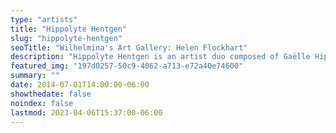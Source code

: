 ```yaml
---
type: "artists"
title: "Hippolyte Hentgen"
slug: "hippolyte-hentgen"
seoTitle: "Wilhelmina's Art Gallery: Helen Flockhart"
description: "Hippolyte Hentgen is an artist duo composed of Gaëlle Hippolyte and Lina Hentgen. Brought together under this fictitious name as a sphere of sharing and a tool for distancing the notion of author, the two artists explore a research territory mainly oriented towards the image. If their practice is anchored in drawing, they also venture into other fields of representation, such as performance, decor, film and sculpture. By appropriating the codes of comics and press drawings, they multiply the tones (burlesque, naive) and references (from Jim Shaw to cartoons from the 1930s, from underground to modernism, textile motifs to Japanese decorative papers) and revive by sliding and grafting, a mass visual culture. Drawing on the history of art as well as popular culture, they capture iconic images inscribed in the collective memory and reproduce them in a huge protean and composite collage, of great stylistic freedom. Cultural clichés, worn to the bone, begin a new life under the pen of Hippolyte Hentgen. Through a wide range of supports, formats and styles, the work flatters the retinal pleasure and never ceases to surprise with its colorful, funny, sometimes acerbic verve. The works of Hippolyte Hentgen benefit from numerous monographic exhibitions and have recently been exhibited at MAMAC, Nice, at the Festival Le Printemps de Septembre, Toulouse, at the Musée de l'Abbaye Sainte-Croix, Les Sables-d'Olonne, and at the Festival Hors-Pistes, National Museum of Modern Art Centre Pompidou. Their works include among others, among the collections of the National Center of Plastic Arts (CNAP), Paris, the Museum of the Abbey Sainte-Croix, Les Sables-d'Olonne, MAC/VAL, Vitry-sur-Seine and many FRACs."
featured_img: "197d0257-50c9-4062-a713-e72a40e74600"
summary: ""
date: 2014-07-01T14:00:00-06:00
showthedate: false
noindex: false
lastmod: 2023-04-06T15:37:00-06:00
---
```

